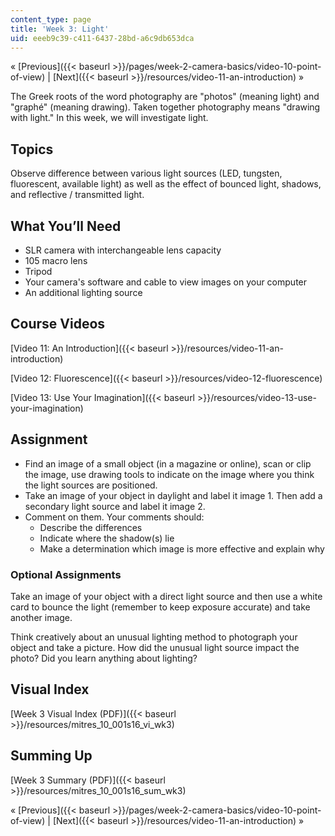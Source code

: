 ```yaml
---
content_type: page
title: 'Week 3: Light'
uid: eeeb9c39-c411-6437-28bd-a6c9db653dca
---
```


« [Previous]({{< baseurl >}}/pages/week-2-camera-basics/video-10-point-of-view) | [Next]({{< baseurl >}}/resources/video-11-an-introduction) »

The Greek roots of the word photography are "photos" (meaning light) and "graphé" (meaning drawing). Taken together photography means "drawing with light." In this week, we will investigate light.

Topics
------

Observe difference between various light sources (LED, tungsten, fluorescent, available light) as well as the effect of bounced light, shadows, and reflective / transmitted light.

What You’ll Need
----------------

*   SLR camera with interchangeable lens capacity
*   105 macro lens
*   Tripod
*   Your camera's software and cable to view images on your computer
*   An additional lighting source

Course Videos
-------------

[Video 11: An Introduction]({{< baseurl >}}/resources/video-11-an-introduction)

[Video 12: Fluorescence]({{< baseurl >}}/resources/video-12-fluorescence)

[Video 13: Use Your Imagination]({{< baseurl >}}/resources/video-13-use-your-imagination)

Assignment
----------

*   Find an image of a small object (in a magazine or online), scan or clip the image, use drawing tools to indicate on the image where you think the light sources are positioned.
*   Take an image of your object in daylight and label it image 1. Then add a secondary light source and label it image 2.
*   Comment on them. Your comments should:
    *   Describe the differences
    *   Indicate where the shadow(s) lie
    *   Make a determination which image is more effective and explain why

### Optional Assignments

Take an image of your object with a direct light source and then use a white card to bounce the light (remember to keep exposure accurate) and take another image.

Think creatively about an unusual lighting method to photograph your object and take a picture. How did the unusual light source impact the photo? Did you learn anything about lighting?

Visual Index
------------

[Week 3 Visual Index (PDF)]({{< baseurl >}}/resources/mitres_10_001s16_vi_wk3)

Summing Up
----------

[Week 3 Summary (PDF)]({{< baseurl >}}/resources/mitres_10_001s16_sum_wk3)

« [Previous]({{< baseurl >}}/pages/week-2-camera-basics/video-10-point-of-view) | [Next]({{< baseurl >}}/resources/video-11-an-introduction) »